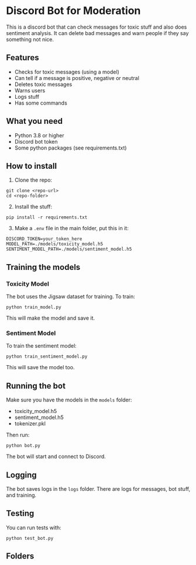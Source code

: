 # Discord Bot for Moderation

This is a discord bot that can check messages for toxic stuff and also does sentiment analysis. It can delete bad messages and warn people if they say something not nice.

## Features

- Checks for toxic messages (using a model)
- Can tell if a message is positive, negative or neutral
- Deletes toxic messages
- Warns users
- Logs stuff
- Has some commands

## What you need

- Python 3.8 or higher
- Discord bot token
- Some python packages (see requirements.txt)

## How to install

1. Clone the repo:
```
git clone <repo-url>
cd <repo-folder>
```
2. Install the stuff:
```
pip install -r requirements.txt
```
3. Make a `.env` file in the main folder, put this in it:
```
DISCORD_TOKEN=your_token_here
MODEL_PATH=./models/toxicity_model.h5
SENTIMENT_MODEL_PATH=./models/sentiment_model.h5
```

## Training the models

### Toxicity Model

The bot uses the Jigsaw dataset for training. To train:
```
python train_model.py
```
This will make the model and save it.

### Sentiment Model

To train the sentiment model:
```
python train_sentiment_model.py
```
This will save the model too.

## Running the bot

Make sure you have the models in the `models` folder:
- toxicity_model.h5
- sentiment_model.h5
- tokenizer.pkl

Then run:
```
python bot.py
```

The bot will start and connect to Discord.

## Logging

The bot saves logs in the `logs` folder. There are logs for messages, bot stuff, and training.

## Testing

You can run tests with:
```
python test_bot.py
```

## Folders

```

 
